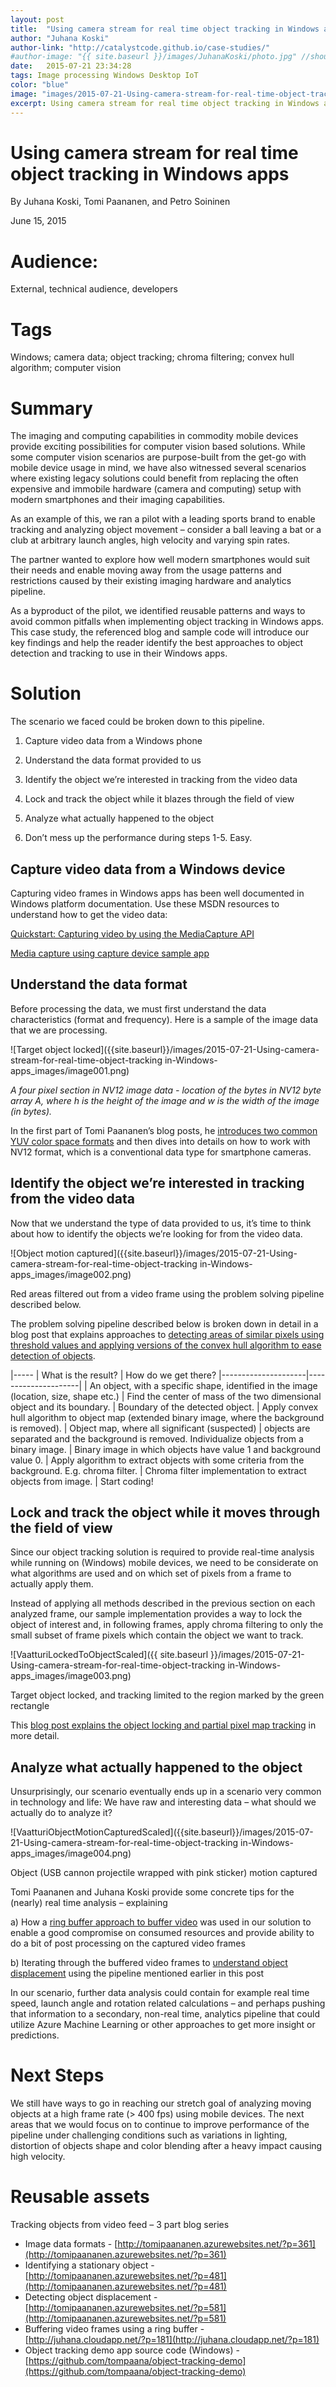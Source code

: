 ```yaml
---
layout: post
title:  "Using camera stream for real time object tracking in Windows apps"
author: "Juhana Koski"
author-link: "http://catalystcode.github.io/case-studies/"
#author-image: "{{ site.baseurl }}/images/JuhanaKoski/photo.jpg" //should be square dimensions
date:   2015-07-21 23:34:28
tags: Image processing Windows Desktop IoT
color: "blue"
image: "images/2015-07-21-Using-camera-stream-for-real-time-object-tracking%20in-Windows-apps_images/image002.png"
excerpt: Using camera stream for real time object tracking in Windows apps
---
```


# Using camera stream for real time object tracking in Windows apps

By Juhana Koski, Tomi Paananen, and Petro Soininen

June 15, 2015

# Audience:

External, technical audience, developers

# Tags

Windows; camera data; object tracking; chroma filtering; convex hull algorithm; computer vision

# Summary

The imaging and computing capabilities in commodity mobile devices provide exciting possibilities for computer vision based solutions. While some computer vision scenarios are purpose-built from the get-go with mobile device usage in mind, we have also witnessed several scenarios where existing legacy solutions could benefit from replacing the often expensive and immobile hardware (camera and computing) setup with modern smartphones and their imaging capabilities.

As an example of this, we ran a pilot with a leading sports brand to enable tracking and analyzing object movement – consider a ball leaving a bat or a club at arbitrary launch angles, high velocity and varying spin rates.

The partner wanted to explore how well modern smartphones would suit their needs and enable moving away from the usage patterns and restrictions caused by their existing imaging hardware and analytics pipeline.

As a byproduct of the pilot, we identified reusable patterns and ways to avoid common pitfalls when implementing object tracking in Windows apps. This case study, the referenced blog and sample code will introduce our key findings and help the reader identify the best approaches to object detection and tracking to use in their Windows apps. 

# Solution

The scenario we faced could be broken down to this pipeline.

1. Capture video data from a Windows phone

2. Understand the data format provided to us

3. Identify the object we’re interested in tracking from the video data

4. Lock and track the object while it blazes through the field of view

5. Analyze what actually happened to the object

6. Don’t mess up the performance during steps 1-5\. Easy.

## Capture video data from a Windows device

Capturing video frames in Windows apps has been well documented in Windows platform documentation. Use these MSDN resources to understand how to get the video data:

[Quickstart: Capturing video by using the MediaCapture API](https://msdn.microsoft.com/en-us/library/windows/apps/xaml/Dn642092)

[Media capture using capture device sample app](https://code.msdn.microsoft.com/windowsapps/Media-Capture-Sample-adf87622)

## Understand the data format

Before processing the data, we must first understand the data characteristics (format and frequency). Here is a sample of the image data that we are processing.

![Target object locked]({{site.baseurl}}/images/2015-07-21-Using-camera-stream-for-real-time-object-tracking in-Windows-apps_images/image001.png)

_A four pixel section in NV12 image data - location of the bytes in NV12 byte array A, where h is the height of the image and w is the width of the image (in bytes)._

In the first part of Tomi Paananen’s blog posts, he [introduces two common YUV color space formats](http://tomipaananen.azurewebsites.net/?p=361) and then dives into details on how to work with NV12 format, which is a conventional data type for smartphone cameras.

## Identify the object we’re interested in tracking from the video data

Now that we understand the type of data provided to us, it’s time to think about how to identify the objects we’re looking for from the video data.

![Object motion captured]({{site.baseurl}}/images/2015-07-21-Using-camera-stream-for-real-time-object-tracking in-Windows-apps_images/image002.png)

Red areas filtered out from a video frame using the problem solving pipeline described below.

The problem solving pipeline described below is broken down in detail in a blog post that explains approaches to [detecting areas of similar pixels using threshold values and applying versions of the convex hull algorithm to ease detection of objects](http://tomipaananen.azurewebsites.net/?p=481).

|-----
| What is the result? | How do we get there?
|---------------------|---------------------|
| An object, with a specific shape, identified in the image (location, size, shape etc.) | Find the center of mass of the two dimensional object and its boundary.
| Boundary of the detected object. | Apply convex hull algorithm to object map (extended binary image, where the background is removed).
| Object map, where all significant (suspected) | objects are separated and the background is removed.  Individualize objects from a binary image.
| Binary image in which objects have value 1 and background value 0. | Apply algorithm to extract objects with some criteria from the background. E.g. chroma filter.
| Chroma filter implementation to extract objects from image. | Start coding!


## Lock and track the object while it moves through the field of view

Since our object tracking solution is required to provide real-time analysis while running on (Windows) mobile devices, we need to be considerate on what algorithms are used and on which set of pixels from a frame to actually apply them.

Instead of applying all methods described in the previous section on each analyzed frame, our sample implementation provides a way to lock the object of interest and, in following frames, apply chroma filtering to only the small subset of frame pixels which contain the object we want to track.

![VaatturiLockedToObjectScaled]({{ site.baseurl }}/images/2015-07-21-Using-camera-stream-for-real-time-object-tracking in-Windows-apps_images/image003.png)

Target object locked, and tracking limited to the region marked by the green rectangle

This [blog post explains the object locking and partial pixel map tracking](http://tomipaananen.azurewebsites.net/?p=581) in more detail.

## Analyze what actually happened to the object

Unsurprisingly, our scenario eventually ends up in a scenario very common in technology and life: We have raw and interesting data – what should we actually do to analyze it?

![VaatturiObjectMotionCapturedScaled]({{site.baseurl}}/images/2015-07-21-Using-camera-stream-for-real-time-object-tracking in-Windows-apps_images/image004.png)

Object (USB cannon projectile wrapped with pink sticker) motion captured

Tomi Paananen and Juhana Koski provide some concrete tips for the (nearly) real time analysis – explaining

a) How a [ring buffer approach to buffer video](http://juhana.cloudapp.net/?p=181) was used in our solution to enable a good compromise on consumed resources and provide ability to do a bit of post processing on the captured video frames

b) Iterating through the buffered video frames to [understand object displacement](http://tomipaananen.azurewebsites.net/?p=581) using the pipeline mentioned earlier in this post

In our scenario, further data analysis could contain for example real time speed, launch angle and rotation related calculations – and perhaps pushing that information to a secondary, non-real time, analytics pipeline that could utilize Azure Machine Learning or other approaches to get more insight or predictions.

# Next Steps

We still have ways to go in reaching our stretch goal of analyzing moving objects at a high frame rate (> 400 fps) using mobile devices. The next areas that we would focus on to continue to improve performance of the pipeline under challenging conditions such as variations in lighting, distortion of objects shape and color blending after a heavy impact causing high velocity.

# Reusable assets

Tracking objects from video feed – 3 part blog series

- Image data formats - [http://tomipaananen.azurewebsites.net/?p=361](http://tomipaananen.azurewebsites.net/?p=361)
- Identifying a stationary object - [http://tomipaananen.azurewebsites.net/?p=481](http://tomipaananen.azurewebsites.net/?p=481)
- Detecting object displacement - [http://tomipaananen.azurewebsites.net/?p=581](http://tomipaananen.azurewebsites.net/?p=581)
- Buffering video frames using a ring buffer - [http://juhana.cloudapp.net/?p=181](http://juhana.cloudapp.net/?p=181)
- Object tracking demo app source code (Windows) - [https://github.com/tompaana/object-tracking-demo](https://github.com/tompaana/object-tracking-demo)
